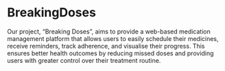 # BreakingDoses
Our project, “Breaking Doses”, aims to provide a web-based medication management platform that allows users
to easily schedule their medicines, receive reminders, track adherence, and visualise their progress. This ensures
better health outcomes by reducing missed doses and providing users with greater control over their treatment
routine.
